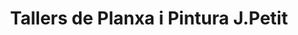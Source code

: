 ---
title: "Tallers de Planxa i Pintura J.Petit"
url: /vilagrassa/tallers-de-planxa-i-pintura-j-petit/
shop: reparación de automóviles
---